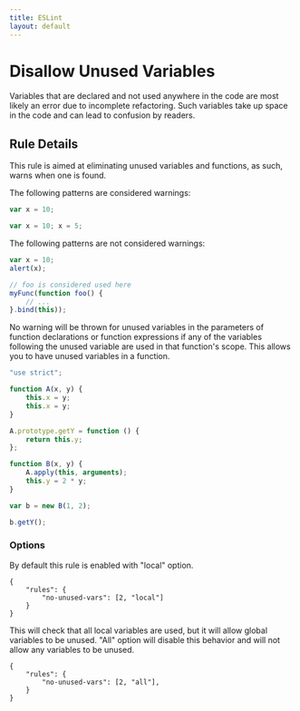 ```yaml
---
title: ESLint
layout: default
---
```

# Disallow Unused Variables

Variables that are declared and not used anywhere in the code are most likely an error due to incomplete refactoring. Such variables take up space in the code and can lead to confusion by readers.

## Rule Details

This rule is aimed at eliminating unused variables and functions, as such, warns when one is found.

The following patterns are considered warnings:

```js
var x = 10;
```
```js
var x = 10; x = 5;
```

The following patterns are not considered warnings:

```js
var x = 10;
alert(x);

// foo is considered used here
myFunc(function foo() {
    // ...
}.bind(this));
```

No warning will be thrown for unused variables in the parameters of function declarations or function expressions if any of the variables following the unused variable are used in that function's scope. This allows you to have unused variables in a function.

```js
"use strict";

function A(x, y) {
    this.x = y;
    this.x = y;
}

A.prototype.getY = function () {
    return this.y;
};

function B(x, y) {
    A.apply(this, arguments);
    this.y = 2 * y;
}

var b = new B(1, 2);

b.getY();
```

### Options

By default this rule is enabled with "local" option.
```
{
    "rules": {
        "no-unused-vars": [2, "local"]
    }
}
```
 This will check that all local variables are used, but it will allow global variables to be unused.
"All" option will disable this behavior and will not allow any variables to be unused.
```
{
    "rules": {
        "no-unused-vars": [2, "all"],
    }
}
```
